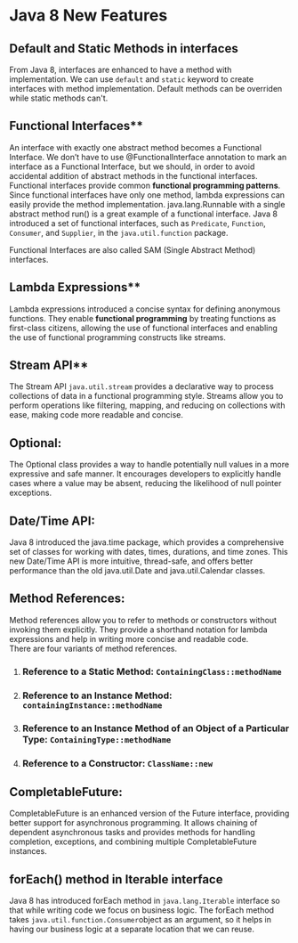 # Java 8 New Features

## Default and Static Methods in interfaces
From Java 8, interfaces are enhanced to have a method with implementation. We can use `default` and `static` keyword to create interfaces with method implementation. Default methods can be overriden while static methods can't.

## Functional Interfaces**
An interface with exactly one abstract method becomes a Functional Interface. We don’t have to use @FunctionalInterface annotation to mark an interface as a Functional Interface, but we should, in order to avoid accidental addition of abstract methods in the functional interfaces. Functional interfaces provide common **functional programming patterns**. Since functional interfaces have only one method, lambda expressions can easily provide the method implementation.
java.lang.Runnable with a single abstract method run() is a great example of a functional interface.
Java 8 introduced a set of functional interfaces, such as `Predicate`, `Function`, `Consumer`, and `Supplier`, in the `java.util.function` package.

Functional Interfaces are also called SAM (Single Abstract Method) interfaces.

## Lambda Expressions**
Lambda expressions introduced a concise syntax for defining anonymous functions. They enable **functional programming** by treating functions as first-class citizens, allowing the use of functional interfaces and enabling the use of functional programming constructs like streams.
    
## Stream API**
The Stream API `java.util.stream` provides a declarative way to process collections of data in a functional programming style. Streams allow you to perform operations like filtering, mapping, and reducing on collections with ease, making code more readable and concise.
    
## Optional:
The Optional class provides a way to handle potentially null values in a more expressive and safe manner. It encourages developers to explicitly handle cases where a value may be absent, reducing the likelihood of null pointer exceptions.
    
## Date/Time API:
Java 8 introduced the java.time package, which provides a comprehensive set of classes for working with dates, times, durations, and time zones. This new Date/Time API is more intuitive, thread-safe, and offers better performance than the old java.util.Date and java.util.Calendar classes.
    
## Method References: 
Method references allow you to refer to methods or constructors without invoking them explicitly. They provide a shorthand notation for lambda expressions and help in writing more concise and readable code.   
There are four variants of method references.

 1. ### Reference to a Static Method: `ContainingClass::methodName`
 2. ### Reference to an Instance Method: `containingInstance::methodName`
 3. ### Reference to an Instance Method of an Object of a Particular Type: `ContainingType::methodName`
 4. ### Reference to a Constructor: `ClassName::new`

    
## CompletableFuture: 
CompletableFuture is an enhanced version of the Future interface, providing better support for asynchronous programming. It allows chaining of dependent asynchronous tasks and provides methods for handling completion, exceptions, and combining multiple CompletableFuture instances.

## forEach() method in Iterable interface
Java 8 has introduced forEach method in `java.lang.Iterable` interface so that while writing code we focus on business logic. The forEach method takes `java.util.function.Consumer`object as an argument, so it helps in having our business logic at a separate location that we can reuse.
<!--stackedit_data:
eyJoaXN0b3J5IjpbLTE3NDgzMDg4NCwtMTU1MzY0MzQ5MCw0NT
E5MTg0ODAsLTEyMzMyODk2NSwtMjM5MDIwMjI5LDEwNTg3MTU1
OTUsMzI0MzQyMTQxLDc4NTc2NDkzLC0xNzAzNjI1MDUxLDMzNT
c4OTMsLTExNjM3NjU3MTcsLTEzODkwNzMxOTUsODUxNzQ3NDAw
LC0xODE0MDIzNTYsLTE3MDIxNjU5MzksMjA5MzEwNjYyNywxOT
AwMTA4NjkxLDIzMzUwMzA5M119
-->